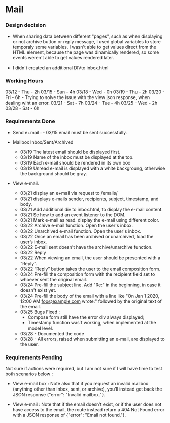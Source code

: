 # Mail

### Design decision

- When sharing data between different "pages", such as when displaying or not archive button or reply message, I used global variables to store temporaly some variables. I wasn't able to get values direct from the HTML element, because the page was dinamically rendered, so some events weren´t able to get values rendered later.

- I didn´t created an additional DIVto inbox.html

### Working Hours

03/12 - Thu - 2h
03/15 - Sun - 4h
03/18 - Wed - 0h
03/19 - Thu - 2h
03/20 - Fri - 6h - Trying to solve the issue with the view json response, when dealing wiht an error.
03/21 - Sat - 7h
03/24 - Tue - 4h
03/25 - Wed - 2h
03/28 - Sat - 6h

### Requirements Done

- Send e+mail : - 03/15 email must be sent successfully.
- Mailbox Inbox/Sent/Archived

  - 03/19 The latest email should be displayed first.
  - 03/19 Name of the inbox must be displayed at the top.
  - 03/19 Each e-mail should be rendered in its own box
  - 03/19 Unread e-mail is displayed with a white backgroung, otherwise the background should be gray.

* View e-mail.

  - 03/21 display an e+mail via request to /emails/<email-id>
  - 03/21 displays e-mails sender, recipients, subject, timestamp, and body.
  - 03/21 Add additional div to inbox.html, to display the e-mail content.
  - 03/21 Se how to add an event listener to the DOM.
  - 03/21 Mark e-mail as read. display the e-mail using different color.
  - 03/22 Archive e-mail function. Open the user's inbox.
  - 03/22 Unarchived e-mail function. Open the user's inbox.
  - 03/22 Once an email has been archived or unarchived, load the user’s inbox.
  - 03/22 E-mail sent doesn't have the archive/unarchive function.
  - 03/22 Reply
  - 03/22 When viewing an email, the user should be presented with a “Reply”.
  - 03/22 “Reply” button takes the user to the email composition form.
  - 03/24 Pre-fill the composition form with the recipient field set to whoever sent the original email.
  - 03/24 Pre-fill the subject line. Add "Re:" in the beginning, in case it doesn't exist yet.

  * 03/24 Pre-fill the body of the email with a line like "On Jan 1 2020, 12:00 AM foo@example.com wrote:" followed by the original text of the email.
  * 03/25 Bugs Fixed :
    - Compose form still have the error div always displayed;
    - Timestamp function was´t working, when implemented at the model level.
  * 03/28 - Documented the code
  * 03/28 - All errors, raised when submitting an e-mail, are displayed to the user.

### Requirements Pending

Not sure if actions were required, but I am not sure if I will have time to test both scenarios below :

- View e-mail box : Note also that if you request an invalid mailbox (anything other than inbox, sent, or archive), you’ll instead get back the JSON response {"error": "Invalid mailbox."}.

- View e-mail : Note that if the email doesn’t exist, or if the user does not have access to the email, the route instead return a 404 Not Found error with a JSON response of {"error": "Email not found."}.
